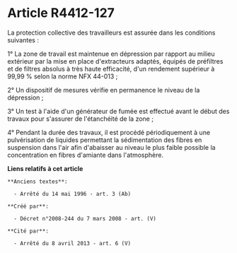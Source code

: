 # Article R4412-127

La protection collective des travailleurs est assurée dans les conditions suivantes :

1° La zone de travail est maintenue en dépression par rapport au milieu extérieur par la mise en place d'extracteurs adaptés,
équipés de préfiltres et de filtres absolus à très haute efficacité, d'un rendement supérieur à 99,99 % selon la norme NFX
44-013 ;

2° Un dispositif de mesures vérifie en permanence le niveau de la dépression ;

3° Un test à l'aide d'un générateur de fumée est effectué avant le début des travaux pour s'assurer de l'étanchéité de la
zone ;

4° Pendant la durée des travaux, il est procédé périodiquement à une pulvérisation de liquides permettant la sédimentation
des fibres en suspension dans l'air afin d'abaisser au niveau le plus faible possible la concentration en fibres d'amiante
dans l'atmosphère.

**Liens relatifs à cet article**

	**Anciens textes**:

	  - Arrêté du 14 mai 1996 - art. 3 (Ab)

	**Créé par**:

	  - Décret n°2008-244 du 7 mars 2008 - art. (V)

	**Cité par**:

	  - Arrêté du 8 avril 2013 - art. 6 (V)

